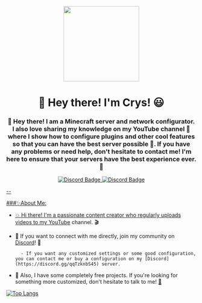 <div id="header" align="center">
    <img src="https://media0.giphy.com/media/r8GMmlV8qGrfZ3txfX/giphy.gif?cid=ecf05e47grjtwv0ei1hk5aw95sptqgt9c542zfke3huyh9yn&rid=giphy.gif&ct=g"
        width="200" />
    <h1 align="center">👋 Hey there! I'm Crys! 😃</h1>
    <h3 align="center">👋 Hey there! I am a Minecraft server and network configurator. I also love sharing my knowledge on my YouTube channel 🎥 where I show how to configure plugins and other cool features so that you can have the best server possible 🚀. If you have any problems or need help, don't hesitate to contact me! I'm here to ensure that your servers have the best experience ever. 💪
    </h3>
</div>

<div id="header" align="center">
    <a href="https://discord.gg/qqTzknbS45" target="_blank">
        <img src="https://img.shields.io/discord/1054259347426922586?logo=Discord&style=for-the-badge" alt="Discord Badge"
    </a>
    <a href="https://www.youtube.com/@Mr-Crys" target="_blank">
        <img src="https://img.shields.io/youtube/channel/subscribers/@Mr-Crys?logo=Youtube&style=social" alt="Discord Badge"
    </a>
</div>

--
        
###✨About Me:

- 💥 Hi there! I'm a passionate content creator who regularly uploads videos to my [YouTube](https://www.youtube.com/@Mr-Crys/featured) channel. 🎬
        
- 📱 If you want to connect with me directly, join my community on [Discord](https://discord.gg/qqTzknbS45)! 🤝

        - If you want any customized settings or some good configuration, you can contact me or buy a configuration on my [Discord](https://discord.gg/qqTzknbS45) server.
        
- 🎁 Also, I have some completely free projects. If you're looking for something more customized, don't hesitate to talk to me! [💬](https://discord.gg/qqTzknbS45)

[![Top Langs](https://github-readme-stats.vercel.app/api/top-langs/?username=Crys&hide=javascript,html)](https://github.com/anuraghazra/github-readme-stats)


